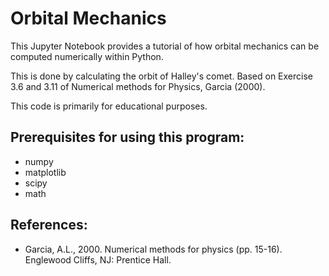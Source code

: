 # Orbital Mechanics

This Jupyter Notebook provides a tutorial of how orbital mechanics can be computed numerically within Python.

This is done by calculating the orbit of Halley's comet.
Based on Exercise 3.6 and 3.11 of Numerical methods for Physics, Garcia (2000).

This code is primarily for educational purposes.

## Prerequisites for using this program:

- numpy
- matplotlib
- scipy
- math

## References:

- Garcia, A.L., 2000. Numerical methods for physics (pp. 15-16). Englewood Cliffs, NJ: Prentice Hall.
